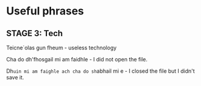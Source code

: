# Useful phrases

## STAGE 3: Tech

Teicne`olas gun fheum - useless technology

Cha do dh'fhosgail mi am faidhle - I did not open the file.


Dh`uin mi am faighle ach cha do sh`abhail mi e - I closed the file but I didn't save it.

